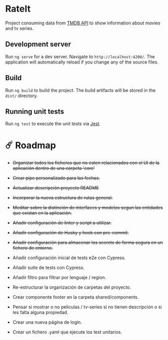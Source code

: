 # RateIt

Project consuming data from [TMDB API](https://developer.themoviedb.org/docs/getting-started) to show information about movies and tv series.

## Development server

Run `ng serve` for a dev server. Navigate to `http://localhost:4200/`. The application will automatically reload if you change any of the source files.

## Build

Run `ng build` to build the project. The build artifacts will be stored in the `dist/` directory.

## Running unit tests

Run `ng test` to execute the unit tests via [Jest](https://github.com/jestjs/jest).

# ☄️ Roadmap

- ~~Organizar todos los ficheros que no esten relacionados con el UI de la aplicación dentro de una carpeta 'core'~~

- ~~Crear pipe personalizado para las fechas.~~

- ~~Actualizar descripción proyecto README~~

- ~~Incorporar la nueva estructura de rutas general.~~

- ~~Meditar sobre la distinción de interfaces y modelos segun las entidades que existan en la aplicación.~~

- ~~Añadir configuración de linter y script a utilizar.~~

- ~~Añadir configuración de Husky y hook con pre-commit.~~

 - ~~Añadir configuración para almacenar los secrets de forma segura en un fichero de entorno.~~

- Añadir configuración inicial de tests e2e con Cypress.

- Añadir suite de tests con Cypress.

- Añadir filtro para filtrar por lenguaje / region.

- Re-estructurar la organización de carpetas del proyecto.

- Crear componente footer en la carpeta shared/components.

- Pensar si mostrar o no peliculas / tv-series si no tienen descripción o si les falta alguna propiedad.

- Crear una nueva página de login.

- Crear un fichero .yaml que ejecute los test unitarios.